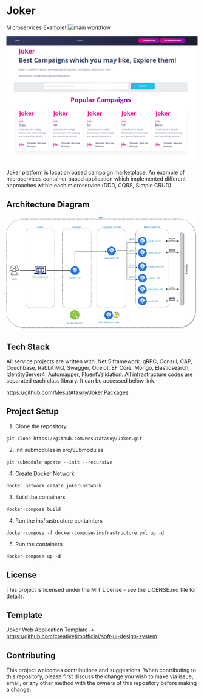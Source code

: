 # Joker

Microservices Example!  ![main workflow](https://github.com/MesutAtasoy/Joker/actions/workflows/main.yml/badge.svg)


![alt text](https://github.com/MesutAtasoy/Joker/blob/main/src/WebApplications/Joker.WebApp/wwwroot/images/joker-web-ui-image.png)

Joker platform is location based campaign marketplace. An example of microservices container based application which implemented different approaches within each microservice (DDD, CQRS, Simple CRUD)

## Architecture Diagram
![alt text](https://github.com/MesutAtasoy/Joker/blob/main/src/WebApplications/Joker.WebApp/wwwroot/images/Diagram.jpg)

## Tech Stack
 All service projects are written with .Net 5 framework. gRPC, Consul, CAP, Couchbase,  Rabbit MQ, Swagger, Ocelot, EF Core, Mongo, Elasticsearch, IdentityServer4, Automapper, FluentValidation.
 All infrastructure codes are separated each class library. It can be accessed below link.
 
 https://github.com/MesutAtasoy/Joker.Packages
 
 ## Project Setup 
 
1. Clone the repository 

`git clone https://github.com/MesutAtasoy/Joker.git` 

2. Init submodules in src/Submodules

`git submodule update --init --recursive` 

4. Create Docker Network

`docker network create joker-network` 

3. Build the containers

`docker-compose build` 

4. Run the insfrastructure containters

`docker-compose -f docker-compose-insfrastructure.yml up -d` 

5. Run the containers

`docker-compose up -d` 

 ## License
 
This project is licensed under the MIT License - see the LICENSE.md file for details.


 ## Template
Joker Web Application Template -> https://github.com/creativetimofficial/soft-ui-design-system

 ## Contributing
This project welcomes contributions and suggestions. When contributing to this repository, please first discuss the change you wish to make via issue, email, or any other method with the owners of this repository before making a change.

